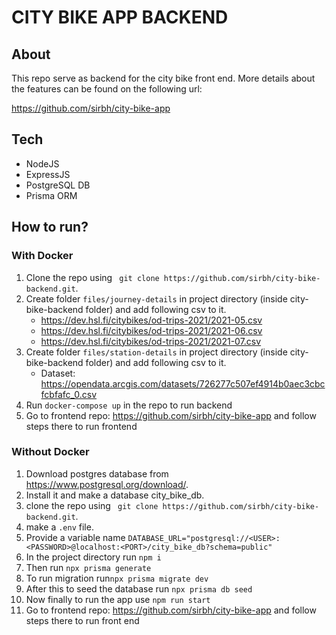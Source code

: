 # CITY BIKE APP BACKEND
## About

This repo serve as backend for the city bike front end. More details about the features can be found on the following url:

https://github.com/sirbh/city-bike-app





## Tech

- NodeJS
- ExpressJS
- PostgreSQL DB
- Prisma ORM

## How to run?


### With Docker


1. Clone the repo using ``` git clone https://github.com/sirbh/city-bike-backend.git```.
2. Create folder ```files/journey-details``` in project directory (inside city-bike-backend folder) and add following csv to it.
   * <https://dev.hsl.fi/citybikes/od-trips-2021/2021-05.csv>
   * <https://dev.hsl.fi/citybikes/od-trips-2021/2021-06.csv>
   * <https://dev.hsl.fi/citybikes/od-trips-2021/2021-07.csv>
3. Create folder ```files/station-details``` in project directory (inside city-bike-backend folder) and add following csv to it.
   * Dataset: <https://opendata.arcgis.com/datasets/726277c507ef4914b0aec3cbcfcbfafc_0.csv>
4. Run ```docker-compose up``` in the repo to run backend
5. Go to frontend repo: https://github.com/sirbh/city-bike-app and follow steps there to run frontend

### Without Docker

1. Download postgres database from https://www.postgresql.org/download/.
2. Install it and make a database city_bike_db.
3. clone the repo using ``` git clone https://github.com/sirbh/city-bike-backend.git```.
4. make a ```.env``` file.
5. Provide a variable name ```DATABASE_URL="postgresql://<USER>:<PASSWORD>@localhost:<PORT>/city_bike_db?schema=public"```
6. In the project directory run ```npm i```
7. Then run ```npx prisma generate```
8. To run migration run```npx prisma migrate dev```
9. After this to seed the database run ```npx prisma db seed```
10. Now finally to run the app use ```npm run start```
11. Go to frontend repo: https://github.com/sirbh/city-bike-app and follow steps there to run front end

